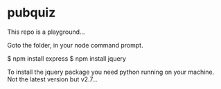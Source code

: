 pubquiz
=======
This repo is a playground...

Goto the folder, in your node command prompt.

$ npm install express
$ npm install jquery

To install the jquery package you need python running on your machine. Not the latest version but v2.7...


